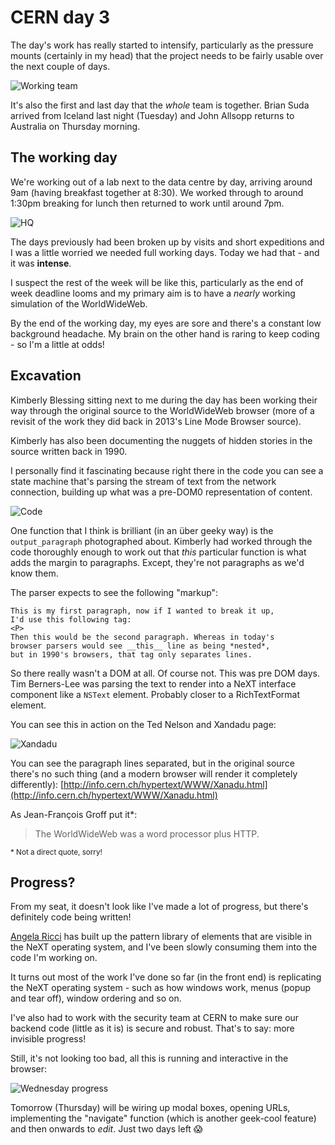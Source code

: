 # CERN day 3

The day's work has really started to intensify, particularly as the pressure mounts (certainly in my head) that the project needs to be fairly usable over the next couple of days.

<!--more-->

![Working team](/images/cern-2019/team.jpg)

It's also the first and last day that the _whole_ team is together. Brian Suda arrived from Iceland last night (Tuesday) and John Allsopp returns to Australia on Thursday morning.

## The working day

We're working out of a lab next to the data centre by day, arriving around 9am (having breakfast together at 8:30). We worked through to around 1:30pm breaking for lunch then returned to work until around 7pm.

![HQ](/images/cern-2019/hq.jpg)

The days previously had been broken up by visits and short expeditions and I was a little worried we needed full working days. Today we had that - and it was **intense**.

I suspect the rest of the week will be like this, particularly as the end of week deadline looms and my primary aim is to have a _nearly_ working simulation of the WorldWideWeb.

By the end of the working day, my eyes are sore and there's a constant low background headache. My brain on the other hand is raring to keep coding - so I'm a little at odds!

## Excavation

Kimberly Blessing sitting next to me during the day has been working their way through the original source to the WorldWideWeb browser (more of a revisit of the work they did back in 2013's Line Mode Browser source).

Kimberly has also been documenting the nuggets of hidden stories in the source written back in 1990.

I personally find it fascinating because right there in the code you can see a state machine that's parsing the stream of text from the network connection, building up what was a pre-DOM0 representation of content.

![Code](/images/cern-2019/c-code.jpg)

One function that I think is brilliant (in an über geeky way) is the `output_paragraph` photographed about. Kimberly had worked through the code thoroughly enough to work out that _this_ particular function is what adds the margin to paragraphs. Except, they're not paragraphs as we'd know them.

The parser expects to see the following "markup":

```text
This is my first paragraph, now if I wanted to break it up,
I'd use this following tag:
<P>
Then this would be the second paragraph. Whereas in today's
browser parsers would see __this__ line as being *nested*,
but in 1990's browsers, that tag only separates lines.
```

So there really wasn't a DOM at all. Of course not. This was pre DOM days. Tim Berners-Lee was parsing the text to render into a NeXT interface component like a `NSText` element. Probably closer to a RichTextFormat element.

You can see this in action on the Ted Nelson and Xandadu page:

![Xandadu](/images/cern-2019/ted.jpg)

You can see the paragraph lines separated, but in the original source there's no such thing (and a modern browser will render it completely differently): [http://info.cern.ch/hypertext/WWW/Xanadu.html](http://info.cern.ch/hypertext/WWW/Xanadu.html)

As Jean-François Groff put it*:

> The WorldWideWeb was a word processor plus HTTP.

<small>* Not a direct quote, sorry!</small>

## Progress?

From my seat, it doesn't look like I've made a lot of progress, but there's definitely code being written!

[Angela Ricci](https://gericci.me/) has built up the pattern library of elements that are visible in the NeXT operating system, and I've been slowly consuming them into the code I'm working on.

It turns out most of the work I've done so far (in the front end) is replicating the NeXT operating system - such as how windows work, menus (popup and tear off), window ordering and so on.

I've also had to work with the security team at CERN to make sure our backend code (little as it is) is secure and robust. That's to say: more invisible progress!

Still, it's not looking too bad, all this is running and interactive in the browser:

![Wednesday progress](/images/cern-2019/wednesday.png)

Tomorrow (Thursday) will be wiring up modal boxes, opening URLs, implementing the "navigate" function (which is another geek-cool feature) and then onwards to _edit_. Just two days left 😱
